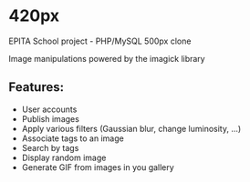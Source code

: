 # 420px
EPITA School project - PHP/MySQL 500px clone

Image manipulations powered by the imagick library

## Features:
  * User accounts
  * Publish images
  * Apply various filters (Gaussian blur, change luminosity, ...)
  * Associate tags to an image
  * Search by tags
  * Display random image
  * Generate GIF from images in you gallery
  
